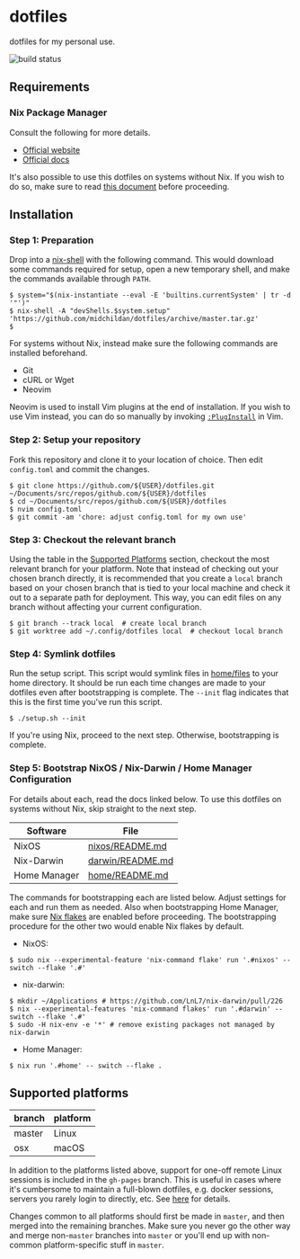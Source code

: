 # dotfiles

dotfiles for my personal use.

![build status](https://github.com/midchildan/dotfiles/actions/workflows/build.yaml/badge.svg)

## Requirements

### Nix Package Manager

Consult the following for more details.

- [Official website](https://nixos.org)
- [Official docs](https://nixos.org/learn.html)

It's also possible to use this dotfiles on systems without Nix. If you wish to
do so, make sure to read [this document](home/README.md) before proceeding.

## Installation

### Step 1: Preparation

Drop into a [nix-shell][nix-shell] with the following command. This would
download some commands required for setup, open a new temporary shell, and make
the commands available through `PATH`.

```console
$ system="$(nix-instantiate --eval -E 'builtins.currentSystem' | tr -d '"')"
$ nix-shell -A "devShells.$system.setup" 'https://github.com/midchildan/dotfiles/archive/master.tar.gz'
$
```

For systems without Nix, instead make sure the following commands are installed
beforehand.

- Git
- cURL or Wget
- Neovim

Neovim is used to install Vim plugins at the end of installation. If you wish to
use Vim instead, you can do so manually by invoking [`:PlugInstall`][plug] in
Vim.

### Step 2: Setup your repository

Fork this repository and clone it to your location of choice. Then edit
`config.toml` and commit the changes.

```console
$ git clone https://github.com/${USER}/dotfiles.git ~/Documents/src/repos/github.com/${USER}/dotfiles
$ cd ~/Documents/src/repos/github.com/${USER}/dotfiles
$ nvim config.toml
$ git commit -am 'chore: adjust config.toml for my own use'
```

### Step 3: Checkout the relevant branch

Using the table in the [Supported Platforms](#supported-platforms) section,
checkout the most relevant branch for your platform. Note that instead of
checking out your chosen branch directly, it is recommended that you create a
`local` branch based on your chosen branch that is tied to your local machine
and check it out to a separate path for deployment. This way, you can edit files
on any branch without affecting your current configuration.

```console
$ git branch --track local  # create local branch
$ git worktree add ~/.config/dotfiles local  # checkout local branch
```

### Step 4: Symlink dotfiles

Run the setup script. This script would symlink files in
[home/files](home/files) to your home directory. It should be run each time
changes are made to your dotfiles even after bootstrapping is complete. The
`--init` flag indicates that this is the first time you've run this script.

```console
$ ./setup.sh --init
```

If you're using Nix, proceed to the next step. Otherwise, bootstrapping is
complete.

### Step 5: Bootstrap NixOS / Nix-Darwin / Home Manager Configuration

For details about each, read the docs linked below. To use this dotfiles on
systems without Nix, skip straight to the next step.

| Software     | File                                 |
| ------------ | ------------------------------------ |
| NixOS        | [nixos/README.md](nixos/README.md)   |
| Nix-Darwin   | [darwin/README.md](darwin/README.md) |
| Home Manager | [home/README.md](home/README.md)     |

The commands for bootstrapping each are listed below. Adjust settings for each
and run them as needed. Also when bootstrapping Home Manager, make sure [Nix
flakes][flakes] are enabled before proceeding. The bootstrapping procedure for
the other two would enable Nix flakes by default.

- NixOS:

```console
$ sudo nix --experimental-feature 'nix-command flake' run '.#nixos' -- switch --flake '.#'
```

- nix-darwin:

```console
$ mkdir ~/Applications # https://github.com/LnL7/nix-darwin/pull/226
$ nix --experimental-features 'nix-command flakes' run '.#darwin' -- switch --flake '.#'
$ sudo -H nix-env -e '*' # remove existing packages not managed by nix-darwin
```

- Home Manager:

```console
$ nix run '.#home' -- switch --flake .
```

## Supported platforms

| branch | platform |
| ------ | -------- |
| master | Linux    |
| osx    | macOS    |

In addition to the platforms listed above, support for one-off remote Linux
sessions is included in the `gh-pages` branch. This is useful in cases where
it's cumbersome to maintain a full-blown dotfiles, e.g. docker sessions, servers
you rarely login to directly, etc. See
[here](https://www.midchildan.org/dotfiles) for details.

Changes common to all platforms should first be made in `master`, and then
merged into the remaining branches. Make sure you never go the other way and
merge non-`master` branches into `master` or you'll end up with non-common
platform-specific stuff in `master`.

[nix-shell]: https://nixos.wiki/wiki/Development_environment_with_nix-shell
[plug]: https://github.com/junegunn/vim-plug#commands
[flakes]: https://nixos.wiki/wiki/Flakes
